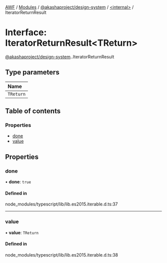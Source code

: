 [AWF](../README.md) / [Modules](../modules.md) / [@akashaproject/design-system](../modules/akashaproject_design_system.md) / [<internal\>](../modules/akashaproject_design_system._internal_.md) / IteratorReturnResult

# Interface: IteratorReturnResult<TReturn\>

[@akashaproject/design-system](../modules/akashaproject_design_system.md).[<internal>](../modules/akashaproject_design_system._internal_.md).IteratorReturnResult

## Type parameters

| Name |
| :------ |
| `TReturn` |

## Table of contents

### Properties

- [done](akashaproject_design_system._internal_.IteratorReturnResult.md#done)
- [value](akashaproject_design_system._internal_.IteratorReturnResult.md#value)

## Properties

### done

• **done**: ``true``

#### Defined in

node_modules/typescript/lib/lib.es2015.iterable.d.ts:37

___

### value

• **value**: `TReturn`

#### Defined in

node_modules/typescript/lib/lib.es2015.iterable.d.ts:38
